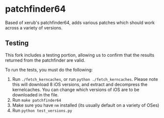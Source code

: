# patchfinder64

Based of xerub's patchfinder64, adds various patches which should work across a variety of versions.

## Testing

This fork includes a testing portion, allowing us to confirm that the results returned from the patchfinder are valid.

To run the tests, you must do the following:
1. Run `./fetch_kerncaches`, or run `python ./fetch_kerncaches`. Please note this will download 8 iOS versions, and extract and decompress the kernelcaches. You can change which versions of iOS are to be downloaded in the file.
2. Run `make patchfinder64`
3. Make sure you have `nm` installed (its usually default on a variety of OSes)
4. Run `python test_versions.py`
